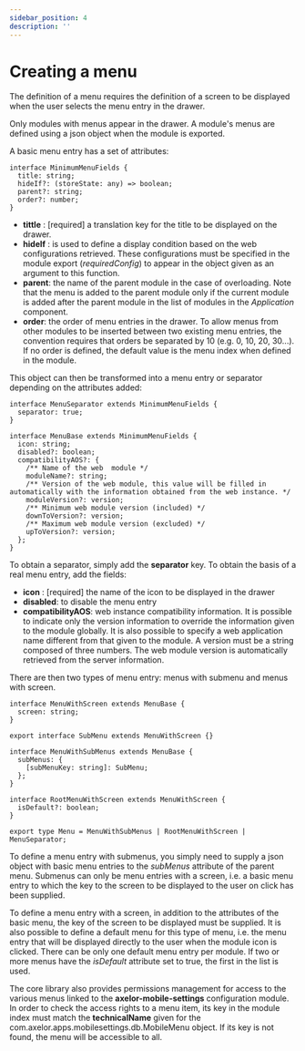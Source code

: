 ```yaml
---
sidebar_position: 4
description: ''
---
```


# Creating a menu

The definition of a menu requires the definition of a screen to be displayed when the user selects the menu entry in the drawer.

Only modules with menus appear in the drawer. A module's menus are defined using a json object when the module is exported.

A basic menu entry has a set of attributes:

```tsx
interface MinimumMenuFields {
  title: string;
  hideIf?: (storeState: any) => boolean;
  parent?: string;
  order?: number;
}
```

- **tittle** : [required] a translation key for the title to be displayed on the drawer.
- **hideIf** : is used to define a display condition based on the web configurations retrieved. These configurations must be specified in the module export (_requiredConfig_) to appear in the object given as an argument to this function.
- **parent**: the name of the parent module in the case of overloading. Note that the menu is added to the parent module only if the current module is added after the parent module in the list of modules in the _Application_ component.
- **order**: the order of menu entries in the drawer. To allow menus from other modules to be inserted between two existing menu entries, the convention requires that orders be separated by 10 (e.g. 0, 10, 20, 30...). If no order is defined, the default value is the menu index when defined in the module.

This object can then be transformed into a menu entry or separator depending on the attributes added:

```tsx
interface MenuSeparator extends MinimumMenuFields {
  separator: true;
}

interface MenuBase extends MinimumMenuFields {
  icon: string;
  disabled?: boolean;
  compatibilityAOS?: {
    /** Name of the web  module */
    moduleName?: string;
    /** Version of the web module, this value will be filled in automatically with the information obtained from the web instance. */
    moduleVersion?: version;
    /** Minimum web module version (included) */
    downToVersion?: version;
    /** Maximum web module version (excluded) */
    upToVersion?: version;
  };
}
```

To obtain a separator, simply add the **separator** key. To obtain the basis of a real menu entry, add the fields:

- **icon** : [required] the name of the icon to be displayed in the drawer
- **disabled**: to disable the menu entry
- **compatibilityAOS**: web instance compatibility information. It is possible to indicate only the version information to override the information given to the module globally. It is also possible to specify a web application name different from that given to the module. A version must be a string composed of three numbers. The web module version is automatically retrieved from the server information.

There are then two types of menu entry: menus with submenu and menus with screen.

```tsx
interface MenuWithScreen extends MenuBase {
  screen: string;
}

export interface SubMenu extends MenuWithScreen {}

interface MenuWithSubMenus extends MenuBase {
  subMenus: {
    [subMenuKey: string]: SubMenu;
  };
}

interface RootMenuWithScreen extends MenuWithScreen {
  isDefault?: boolean;
}

export type Menu = MenuWithSubMenus | RootMenuWithScreen | MenuSeparator;
```

To define a menu entry with submenus, you simply need to supply a json object with basic menu entries to the _subMenus_ attribute of the parent menu. Submenus can only be menu entries with a screen, i.e. a basic menu entry to which the key to the screen to be displayed to the user on click has been supplied.

To define a menu entry with a screen, in addition to the attributes of the basic menu, the key of the screen to be displayed must be supplied. It is also possible to define a default menu for this type of menu, i.e. the menu entry that will be displayed directly to the user when the module icon is clicked. There can be only one default menu entry per module. If two or more menus have the _isDefault_ attribute set to true, the first in the list is used.

The core library also provides permissions management for access to the various menus linked to the **axelor-mobile-settings** configuration module. In order to check the access rights to a menu item, its key in the module index must match the **technicalName** given for the com.axelor.apps.mobilesettings.db.MobileMenu object. If its key is not found, the menu will be accessible to all.
